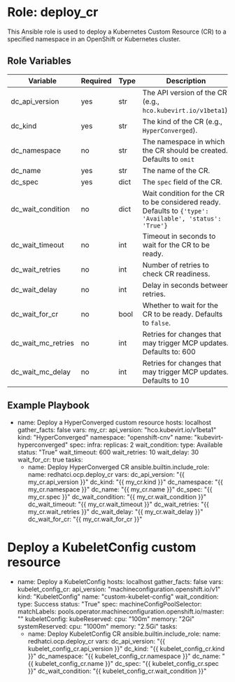 # Role: deploy_cr

This Ansible role is used to deploy a Kubernetes Custom Resource (CR) to a specified namespace in an OpenShift or Kubernetes cluster.

## Role Variables

| Variable           | Required | Type   | Description                                                                                            
|--------------------|----------|--------|---------------------------------------------------------------------------------------------------------|                           
| dc_api_version     | yes      | str    | The API version of the CR (e.g., `hco.kubevirt.io/v1beta1`).                                            |
| dc_kind            | yes      | str    | The kind of the CR (e.g., `HyperConverged`).                                                            |
| dc_namespace       | no       | str    | The namespace in which the CR should be created. Defaults to `omit`                                     |
| dc_name            | yes      | str    | The name of the CR.                                                                                     |
| dc_spec            | yes      | dict   | The `spec` field of the CR.                                                                             |
| dc_wait_condition  | no       | dict   | Wait condition for the CR to be considered ready. Defaults to `{'type': 'Available', 'status': 'True'}` |
| dc_wait_timeout    | no       | int    | Timeout in seconds to wait for the CR to be ready.                                                      |
| dc_wait_retries    | no       | int    | Number of retries to check CR readiness.                                                                |
| dc_wait_delay      | no       | int    | Delay in seconds between retries.                                                                       |
| dc_wait_for_cr     | no       | bool   | Whether to wait for the CR to be ready. Defaults to `false`.                                            |
| dc_wait_mc_retries | no       | int    | Retries for changes that may trigger MCP updates. Defaults to: 600                                      |
| dc_wait_mc_delay   | no       | int    | Retries for changes that may trigger MCP updates. Defaults to 10                                        |


## Example Playbook

- name: Deploy a HyperConverged custom resource
  hosts: localhost
  gather_facts: false
  vars:
    my_cr:
      api_version: "hco.kubevirt.io/v1beta1"
      kind: "HyperConverged"
      namespace: "openshift-cnv"
      name: "kubevirt-hyperconverged"
      spec:
        infra:
          replicas: 2
      wait_condition:
        type: Available
        status: "True"
      wait_timeout: 600
      wait_retries: 10
      wait_delay: 30
      wait_for_cr: true
  tasks:
    - name: Deploy HyperConverged CR
      ansible.builtin.include_role:
        name: redhatci.ocp.deploy_cr
      vars:
        dc_api_version: "{{ my_cr.api_version }}"
        dc_kind: "{{ my_cr.kind }}"
        dc_namespace: "{{ my_cr.namespace }}"
        dc_name: "{{ my_cr.name }}"
        dc_spec: "{{ my_cr.spec }}"
        dc_wait_condition: "{{ my_cr.wait_condition }}"
        dc_wait_timeout: "{{ my_cr.wait_timeout }}"
        dc_wait_retries: "{{ my_cr.wait_retries }}"
        dc_wait_delay: "{{ my_cr.wait_delay }}"
        dc_wait_for_cr: "{{ my_cr.wait_for_cr }}"

# Deploy a KubeletConfig custom resource

- name: Deploy a KubeletConfig
  hosts: localhost
  gather_facts: false
  vars:
    kubelet_config_cr:
      api_version: "machineconfiguration.openshift.io/v1"
      kind: "KubeletConfig"
      name: "custom-kubelet-config"
      wait_condition:
        type: Success
        status: "True"
      spec:
        machineConfigPoolSelector:
          matchLabels:
            pools.operator.machineconfiguration.openshift.io/master: ""
        kubeletConfig:
          kubeReserved:
            cpu: "100m"
            memory: "2Gi"
          systemReserved:
            cpu: "1000m"
            memory: "2.5Gi"
  tasks:
    - name: Deploy KubeletConfig CR
      ansible.builtin.include_role:
        name: redhatci.ocp.deploy_cr
      vars:
        dc_api_version: "{{ kubelet_config_cr.api_version }}"
        dc_kind: "{{ kubelet_config_cr.kind }}"
        dc_namespace: "{{ kubelet_config_cr.namespace }}"
        dc_name: "{{ kubelet_config_cr.name }}"
        dc_spec: "{{ kubelet_config_cr.spec }}"
        dc_wait_condition: "{{ kubelet_config_cr.wait_condition }}"
